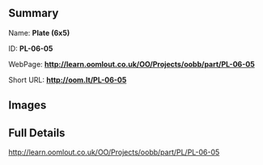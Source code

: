 

## Summary
 
Name: __Plate (6x5)__

ID: __PL-06-05__

WebPage: __http://learn.oomlout.co.uk/OO/Projects/oobb/part/PL-06-05__

Short URL: __http://oom.lt/PL-06-05__


## Images




## Full Details

 http://learn.oomlout.co.uk/OO/Projects/oobb/part/PL/PL-06-05

